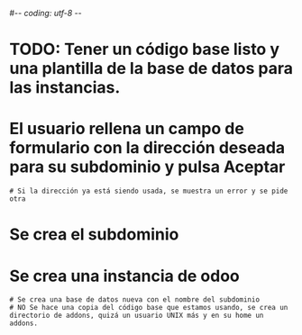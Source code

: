 #-*- coding: utf-8 -*-

# TODO: Tener un código base listo y una plantilla de la base de datos para las instancias.
#			

# El usuario rellena un campo de formulario con la dirección deseada para su subdominio y pulsa Aceptar

	# Si la dirección ya está siendo usada, se muestra un error y se pide otra

# Se crea el subdominio

# Se crea una instancia de odoo
	# Se crea una base de datos nueva con el nombre del subdominio
	# NO Se hace una copia del código base que estamos usando, se crea un directorio de addons, quizá un usuario UNIX más y en su home un addons.
	


